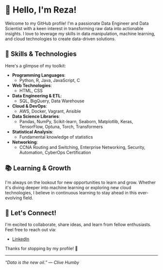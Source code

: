 # 👋 Hello, I'm Reza!

Welcome to my GitHub profile! I'm a passionate Data Engineer and Data Scientist with a keen interest in transforming raw data into actionable insights. I love to leverage my skills in data manipulation, machine learning, and cloud technologies to create data-driven solutions.

## 🚀 Skills & Technologies

Here's a glimpse of my toolkit:

- **Programming Languages**: 
  - Python, R, Java, JavaScript, C
- **Web Technologies**: 
  - HTML, CSS
- **Data Engineering & ETL**:
  - SQL, BigQuery, Data Warehouse
- **Cloud & DevOps**:
  - AWS, Docker, Vagrant, Ansible
- **Data Science Libraries**:
  - Pandas, NumPy, Scikit-learn, Seaborn, Matplotlib, Keras, TensorFlow, Optuna, Torch, Transformers
- **Statistical Analysis**:
  - Fundamental knowledge of statistics
- **Networking**:
  - CCNA Routing and Switching, Enterprise Networking, Security, Automation, CyberOps Certification

## 📚 Learning & Growth

I'm always on the lookout for new opportunities to learn and grow. Whether it's diving deeper into machine learning or exploring new cloud technologies, I believe in continuous learning to stay ahead in this ever-evolving field.

## 🤝 Let's Connect!

I'm excited to collaborate, share ideas, and learn from fellow enthusiasts. Feel free to reach out via:

- [LinkedIn](https://www.linkedin.com/in/morezarahadi/)


Thanks for stopping by my profile! 🌟

---

*“Data is the new oil.” — Clive Humby*



<!---
sencativ/sencativ is a ✨ special ✨ repository because its `README.md` (this file) appears on your GitHub profile.
You can click the Preview link to take a look at your changes.
--->
